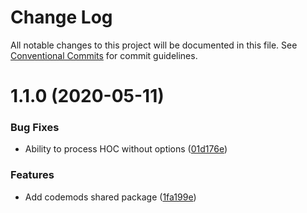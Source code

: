 # Change Log

All notable changes to this project will be documented in this file.
See [Conventional Commits](https://conventionalcommits.org) for commit guidelines.

# 1.1.0 (2020-05-11)


### Bug Fixes

* Ability to process HOC without options ([01d176e](https://github.com/cozy/cozy-libs/commit/01d176e))


### Features

* Add codemods shared package ([1fa199e](https://github.com/cozy/cozy-libs/commit/1fa199e))
